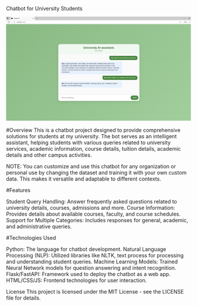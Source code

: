 Chatbot for University Students

![Chatbot Screenshot](chatbot-webapp.png)

#Overview
This is a chatbot project designed to provide comprehensive solutions for students at my university.
The bot serves as an intelligent assistant, helping students with various queries related to university services,
academic information, course details, tuition details, academic details and other campus activities.

NOTE: You can customize and use this chatbot for any organization or personal use by changing the dataset and
      training it with your own custom data. This makes it versatile and adaptable to different contexts.

#Features

Student Query Handling: Answer frequently asked questions related to university details, courses, admissions and more.
Course Information: Provides details about available courses, faculty, and course schedules.
Support for Multiple Categories: Includes responses for general, academic, and administrative queries.

#Technologies Used

Python: The language for chatbot development.
Natural Language Processing (NLP): Utilized libraries like NLTK, text process for processing and understanding student queries.
Machine Learning Models:  Trained Neural Network models for question answering and intent recognition.
Flask/FastAPI: Framework used to deploy the chatbot as a web app.
HTML/CSS/JS: Frontend technologies for user interaction.


License
This project is licensed under the MIT License - see the LICENSE file for details.

